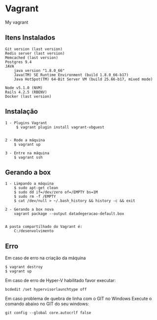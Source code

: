 Vagrant 
=============

My vagrant


Itens Instalados
---------------------

    Git version (last version)
    Redis server (last version)
    Memcached (last version)
    Postgres 9.4
    JAVA
        java version "1.8.0_66"
        Java(TM) SE Runtime Environment (build 1.8.0_66-b17)
        Java HotSpot(TM) 64-Bit Server VM (build 25.66-b17, mixed mode)

    Node v5.1.0 (NVM)
    Rails 4.2.5 (RBENV)
	Docker (last version)

Instalação
-----------

    1 - Plugins Vagrant
         $ vagrant plugin install vagrant-vbguest


    2 - Rode a máquina
        $ vagrant up

    3 - Entre na máquina
        $ vagrant ssh

Gerando a box
----------------

    1 - Limpando a máquina
        $ sudo apt-get clean
        $ sudo dd if=/dev/zero of=/EMPTY bs=1M
        $ sudo rm -f /EMPTY
        $ cat /dev/null > ~/.bash_history && history -c && exit

    2 - Gerando a box nova
        vagrant package --output datadegeracao-default.box    


    A pasta compartilhado do Vagrant é:
        C:/desenvolvimento


Erro
-----
Em caso de erro na criação da máquina

    $ vagrant destroy
    $ vagrant up

Em caso de erro de Hyper-V habilitado favor executar:

    bcdedit /set hypervisorlaunchtype off

Em caso problema de quebra de linha com o GIT no Windows
Execute o comando abaixo no GIT do seu windows:
    
    git config --global core.autocrlf false    